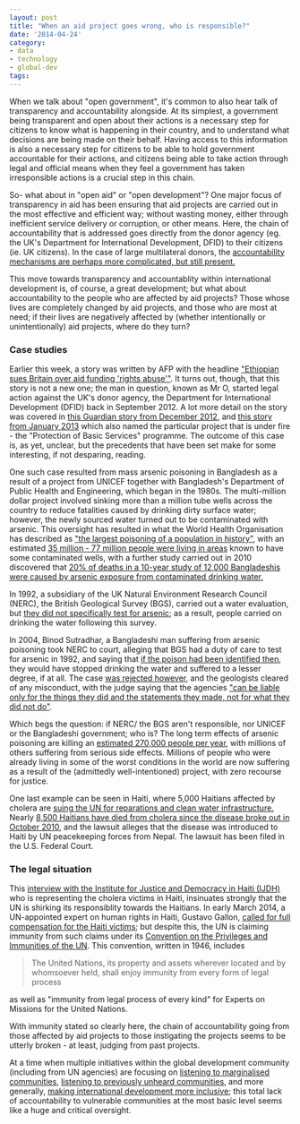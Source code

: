 ```yaml
---
layout: post
title: "When an aid project goes wrong, who is responsible?"
date: '2014-04-24'
category:
- data
- technology
- global-dev
tags:
---
```


When we talk about "open government", it's common to also hear talk of transparency and accountability alongside. At its simplest, a government being transparent and open about their actions is a necessary step for citizens to know what is happening in their country, and to understand what decisions are being made on their behalf. Having access to this information is also a necessary step for citizens to be able to hold government accountable for their actions, and citizens being able to take action through legal and official means when they feel a government has taken irresponsible actions is a crucial step in this chain.

So- what about in "open aid" or "open development"? One major focus of transparency in aid has been ensuring that aid projects are carried out in the most effective and efficient way; without wasting money, either through inefficient service delivery or corruption, or other means. Here, the chain of accountability that is addressed goes directly from the donor agency (eg. the UK's Department for International Development, DFID) to their citizens (ie. UK citizens). In the case of large multilateral donors, the [accountability mechanisms are perhaps more complicated, but still present.](http://www.un.org/en/strengtheningtheun/accountability.shtml)

This move towards transparency and accountablity within international development is, of course, a great development; but what about accountability to the people who are affected by aid projects? Those whose lives are completely changed by aid projects, and those who are most at need; if their lives are negatively affected by (whether intentionally or unintentionally) aid projects, where do they turn?

<!--more-->

### Case studies

Earlier this week, a story was written by AFP with the headline ["Ethiopian sues Britain over aid funding 'rights abuse'"](http://news.yahoo.com/ethiopian-sues-britain-over-aid-funding-rights-abuse-183135109.html?soc_src=mediacontentstory). It turns out, though, that this story is not a new one; the man in question, known as Mr O, started legal action against the UK's donor agency, the Department for International Development (DFID) back in September 2012. A lot more detail on the story was covered in [this Guardian story from December 2012](http://www.theguardian.com/global-development/2012/dec/21/dfid-human-rights-ethiopia), and [this story from January 2013](http://www.theguardian.com/global-development/2013/jan/22/ethiopia-resettlement-scheme-lives-shattered) which also named the particular project that is under fire - the "Protection of Basic Services" programme. The outcome of this case is, as yet, unclear, but the precedents that have been set make for some interesting, if not desparing, reading. 

One such case resulted from mass arsenic poisoning in Bangladesh as a result of a project from UNICEF together with Bangladesh's Department of Public Health and Engineering, which began in the 1980s. The multi-million dollar project involved sinking more than a million tube wells across the country to reduce fatalities caused by drinking dirty surface water; however, the newly sourced water turned out to be contaminated with arsenic. This oversight has resulted in what the World Health Organisation has described as ["the largest poisoning of a population in history"](http://www.who.int/bulletin/archives/78(9)1093.pdf), with an estimated [35 million - 77 million people were living in areas](http://www.who.int/bulletin/archives/78(9)1093.pdf) known to have some contaminated wells, with a further study carried out in 2010 discovered that [20% of deaths in a 10-year study of 12,000 Bangladeshis were caused by arsenic exposure from contaminated drinking water.](http://www.reuters.com/article/2010/06/18/us-arsenic-water-idUSTRE65H5SB20100618)

In 1992, a subsidiary of the UK Natural Environment Research Council (NERC), the British Geological Survey (BGS), carried out a water evaluation, but [they did not specifically test for arsenic](http://www.nature.com/news/2004/040223/full/news040223-8.html); as a result, people carried on drinking the water following this survey. 

In 2004, Binod Sutradhar, a Bangladeshi man suffering from arsenic poisoning took NERC to court, alleging that BGS had a duty of care to test for arsenic in 1992, and saying that [if the poison had been identified then](http://m.scidev.net/global/pollution/news/court-clears-geologists-in-bangladesh-arsenic-case.html), they would have stopped drinking the water and suffered to a lesser degree, if at all. The case [was rejected however](http://m.scidev.net/global/pollution/news/court-clears-geologists-in-bangladesh-arsenic-case.html), and the geologists cleared of any misconduct, with the judge saying that the agencies ["can be liable only for the things they did and the statements they made, not for what they did not do"](http://news.bbc.co.uk/2/hi/south_asia/5150210.stm). 

Which begs the question: if NERC/ the BGS aren't responsible, nor UNICEF or the Bangladeshi government; who is? The long term effects of arsenic poisoning are killing an [estimated 270,000 people per year](http://m.scidev.net/global/pollution/news/court-clears-geologists-in-bangladesh-arsenic-case.html), with millions of others suffering from serious side effects. Millions of people who were already living in some of the worst conditions in the world are now suffering as a result of the (admittedly well-intentioned) project, with zero recourse for justice. 

One last example can be seen in Haiti, where 5,000 Haitians affected by cholera are [suing the UN for reparations and clean water infrastructure.](http://www.ijdh.org/2014/01/topics/health/douz-janvye/#.Uzrana2Sx90) Nearly [8,500 Haitians have died from cholera since the disease broke out in October 2010](http://www.trust.org/item/20140110050050-9eq05/), and the lawsuit alleges that the disease was introduced to Haiti by UN peacekeeping forces from Nepal. The lawsuit has been filed in the U.S. Federal Court.

### The legal situation 

This [interview with the Institute for Justice and Democracy in Haiti (IJDH)](http://www.trust.org/item/20140110050050-9eq05/) who is representing the cholera victims in Haiti, insinuates strongly that the UN is shirking its responsiblity towards the Haitians. In early March 2014, a UN-appointed expert on human rights in Haiti, Gustavo Gallon, [called for full compensation for the Haiti victims](http://www.bbc.com/news/world-latin-america-26397373); but despite this, the UN is claiming immunity from such claims under its [Convention on the Privileges and Immunities of the UN](https://www.un.org/en/ethics/pdf/convention.pdf). This convention, written in 1946, includes 

<blockquote> The United Nations, its property and assets wherever located and by whomsoever held, shall enjoy immunity from every form of legal process</blockquote> 

as well as "immunity from legal process of every kind" for Experts on Missions for the United Nations. 

With immunity stated so clearly here, the chain of accountability going from those affected by aid projects to those instigating the projects seems to be utterly broken - at least, judging from past projects. 

At a time when multiple initiatives within the global development community (including from UN agencies) are focusing on [listening to marginalised communities](http://www.unmultimedia.org/radio/english/2014/03/minority-groups-face-exclusion-from-national-and-global-development-agenda/), [listening to previously unheard communities](http://www.makingallvoicescount.org/), and more generally, [making international development more inclusive](http://www.idrc.ca/EN/Resources/Publications/Pages/default.aspx); this total lack of accountability to vulnerable communities at the most basic level seems like a huge and critical oversight.